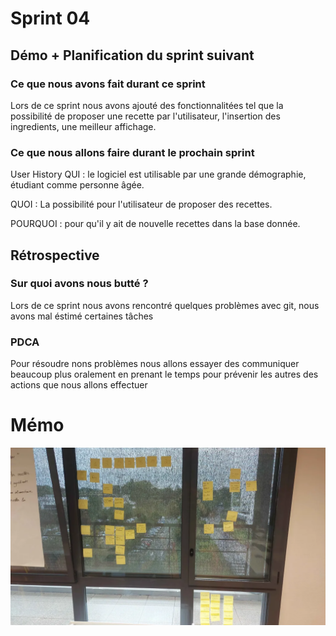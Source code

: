 # Sprint 04

## Démo + Planification du sprint suivant

### Ce que nous avons fait durant ce sprint

Lors de ce sprint nous avons ajouté des fonctionnalitées tel que la possibilité de proposer une recette par l'utilisateur, l'insertion des ingredients, une meilleur affichage.

### Ce que nous allons faire durant le prochain sprint

User History
QUI : le logiciel est utilisable par une grande démographie, étudiant comme personne âgée.

QUOI : La possibilité pour l'utilisateur de proposer des recettes.
  
POURQUOI : pour qu'il y ait de nouvelle recettes dans la base donnée.

## Rétrospective

### Sur quoi avons nous butté ?

Lors de ce sprint nous avons rencontré quelques problèmes avec git, nous avons mal éstimé certaines tâches

### PDCA

Pour résoudre nons problèmes nous allons essayer des communiquer beaucoup plus oralement en prenant le temps pour prévenir les autres des actions que nous allons effectuer

# Mémo

![image radiateur](./radiateur.jpg "radiateur")